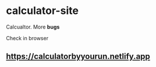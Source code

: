 # calculator-site
Calcualtor. More **bugs**

Check in browser 

https://calculatorbyyourun.netlify.app
-
